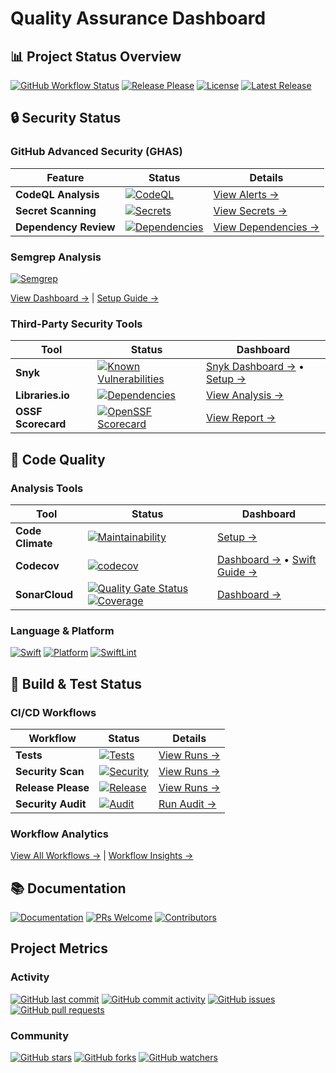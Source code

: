 # Quality Assurance Dashboard

## 📊 Project Status Overview

[![GitHub Workflow Status](https://img.shields.io/github/actions/workflow/status/lekman/magsafe-buskill/security.yml?branch=main&label=Security%20Scan)](https://github.com/lekman/magsafe-buskill/actions/workflows/security.yml)
[![Release Please](https://img.shields.io/github/actions/workflow/status/lekman/magsafe-buskill/release-please.yml?branch=main&label=Release)](https://github.com/lekman/magsafe-buskill/actions/workflows/release-please.yml)
[![License](https://img.shields.io/github/license/lekman/magsafe-buskill)](https://github.com/lekman/magsafe-buskill/blob/main/LICENSE)
[![Latest Release](https://img.shields.io/github/v/release/lekman/magsafe-buskill?include_prereleases)](https://github.com/lekman/magsafe-buskill/releases)

## 🔒 Security Status

### GitHub Advanced Security (GHAS)

| Feature               | Status                                                                                                                                                                                | Details                                                                               |
| --------------------- | ------------------------------------------------------------------------------------------------------------------------------------------------------------------------------------- | ------------------------------------------------------------------------------------- |
| **CodeQL Analysis**   | [![CodeQL](https://img.shields.io/github/actions/workflow/status/lekman/magsafe-buskill/security.yml?label=CodeQL)](https://github.com/lekman/magsafe-buskill/security/code-scanning) | [View Alerts →](https://github.com/lekman/magsafe-buskill/security/code-scanning)     |
| **Secret Scanning**   | [![Secrets](https://img.shields.io/badge/Secret%20Scanning-Enabled-green)](https://github.com/lekman/magsafe-buskill/security/secret-scanning)                                        | [View Secrets →](https://github.com/lekman/magsafe-buskill/security/secret-scanning)  |
| **Dependency Review** | [![Dependencies](https://img.shields.io/badge/Dependency%20Review-Active-green)](https://github.com/lekman/magsafe-buskill/network/dependencies)                                      | [View Dependencies →](https://github.com/lekman/magsafe-buskill/network/dependencies) |

### Semgrep Analysis

[![Semgrep](https://img.shields.io/badge/Semgrep-Enabled-green)](https://semgrep.dev)

[View Dashboard →](https://semgrep.dev/orgs/-/projects) | [Setup Guide →](./semgrep.md)

### Third-Party Security Tools

| Tool               | Status                                                                                                                                                                                     | Dashboard                                                                                      |
| ------------------ | ------------------------------------------------------------------------------------------------------------------------------------------------------------------------------------------ | ---------------------------------------------------------------------------------------------- |
| **Snyk**           | [![Known Vulnerabilities](https://snyk.io/test/github/lekman/magsafe-buskill/badge.svg)](https://snyk.io/test/github/lekman/magsafe-buskill)                                               | [Snyk Dashboard →](https://app.snyk.io/org/lekman) • [Setup →](./security/snyk-integration.md) |
| **Libraries.io**   | [![Dependencies](https://img.shields.io/librariesio/github/lekman/magsafe-buskill)](https://libraries.io/github/lekman/magsafe-buskill)                                                    | [View Analysis →](https://libraries.io/github/lekman/magsafe-buskill)                          |
| **OSSF Scorecard** | [![OpenSSF Scorecard](https://api.securityscorecards.dev/projects/github.com/lekman/magsafe-buskill/badge)](https://api.securityscorecards.dev/projects/github.com/lekman/magsafe-buskill) | [View Report →](https://deps.dev/project/github/lekman%2Fmagsafe-buskill)                      |

## 🎨 Code Quality

### Analysis Tools

| Tool             | Status                                                                                                                                                                                                                                                                                                                                                                          | Dashboard                                                                                         |
| ---------------- | ------------------------------------------------------------------------------------------------------------------------------------------------------------------------------------------------------------------------------------------------------------------------------------------------------------------------------------------------------------------------------- | ------------------------------------------------------------------------------------------------- |
| **Code Climate** | [![Maintainability](https://img.shields.io/badge/Maintainability-Setup%20Required-yellow)](https://codeclimate.com)                                                                                                                                                                                                                                                             | [Setup →](https://codeclimate.com/github/lekman/magsafe-buskill)                                  |
| **Codecov**      | [![codecov](https://codecov.io/gh/lekman/magsafe-buskill/graph/badge.svg?token=AshUsxKtAI)](https://codecov.io/gh/lekman/magsafe-buskill)                                                                                                                                                                                                                                       | [Dashboard →](https://codecov.io/gh/lekman/magsafe-buskill) • [Swift Guide →](./codecov-swift.md) |
| **SonarCloud**   | [![Quality Gate Status](https://sonarcloud.io/api/project_badges/measure?project=lekman_magsafe-buskill&metric=alert_status)](https://sonarcloud.io/summary/overall?id=lekman_magsafe-buskill) [![Coverage](https://sonarcloud.io/api/project_badges/measure?project=lekman_magsafe-buskill&metric=coverage)](https://sonarcloud.io/summary/new_code?id=lekman_magsafe-buskill) | [Dashboard →](https://sonarcloud.io/summary/overall?id=lekman_magsafe-buskill&branch=main)        |

### Language & Platform

[![Swift](https://img.shields.io/badge/Swift-5.9-orange.svg)](https://swift.org)
[![Platform](https://img.shields.io/badge/Platform-macOS%2011.0%2B-blue.svg)](https://developer.apple.com/macos/)
[![SwiftLint](https://img.shields.io/badge/SwiftLint-Enabled-green)](https://github.com/realm/SwiftLint)

## 🔨 Build & Test Status

### CI/CD Workflows

| Workflow           | Status                                                                                                                                                                                                                  | Details                                                                                       |
| ------------------ | ----------------------------------------------------------------------------------------------------------------------------------------------------------------------------------------------------------------------- | --------------------------------------------------------------------------------------------- |
| **Tests**          | [![Tests](https://img.shields.io/github/actions/workflow/status/lekman/magsafe-buskill/test.yml?branch=main&label=Tests)](https://github.com/lekman/magsafe-buskill/actions/workflows/test.yml)                         | [View Runs →](https://github.com/lekman/magsafe-buskill/actions/workflows/test.yml)           |
| **Security Scan**  | [![Security](https://img.shields.io/github/actions/workflow/status/lekman/magsafe-buskill/security.yml?branch=main&label=Security)](https://github.com/lekman/magsafe-buskill/actions/workflows/security.yml)           | [View Runs →](https://github.com/lekman/magsafe-buskill/actions/workflows/security.yml)       |
| **Release Please** | [![Release](https://img.shields.io/github/actions/workflow/status/lekman/magsafe-buskill/release-please.yml?branch=main&label=Release)](https://github.com/lekman/magsafe-buskill/actions/workflows/release-please.yml) | [View Runs →](https://github.com/lekman/magsafe-buskill/actions/workflows/release-please.yml) |
| **Security Audit** | [![Audit](https://img.shields.io/badge/Security%20Audit-Manual-blue)](https://github.com/lekman/magsafe-buskill/actions/workflows/security-audit.yml)                                                                   | [Run Audit →](https://github.com/lekman/magsafe-buskill/actions/workflows/security-audit.yml) |

### Workflow Analytics

[View All Workflows →](https://github.com/lekman/magsafe-buskill/actions) | [Workflow Insights →](https://github.com/lekman/magsafe-buskill/actions/workflows)

## 📚 Documentation

[![Documentation](https://img.shields.io/badge/Docs-Project%20Documentation-blue)](README.md)
[![PRs Welcome](https://img.shields.io/badge/PRs-welcome-brightgreen.svg)](https://github.com/lekman/magsafe-buskill/blob/main/CONTRIBUTORS.md)
[![Contributors](https://img.shields.io/github/contributors/lekman/magsafe-buskill)](https://github.com/lekman/magsafe-buskill/graphs/contributors)

## Project Metrics

### Activity

[![GitHub last commit](https://img.shields.io/github/last-commit/lekman/magsafe-buskill)](https://github.com/lekman/magsafe-buskill/commits/main)
[![GitHub commit activity](https://img.shields.io/github/commit-activity/m/lekman/magsafe-buskill)](https://github.com/lekman/magsafe-buskill/graphs/commit-activity)
[![GitHub issues](https://img.shields.io/github/issues/lekman/magsafe-buskill)](https://github.com/lekman/magsafe-buskill/issues)
[![GitHub pull requests](https://img.shields.io/github/issues-pr/lekman/magsafe-buskill)](https://github.com/lekman/magsafe-buskill/pulls)

### Community

[![GitHub stars](https://img.shields.io/github/stars/lekman/magsafe-buskill?style=social)](https://github.com/lekman/magsafe-buskill/stargazers)
[![GitHub forks](https://img.shields.io/github/forks/lekman/magsafe-buskill?style=social)](https://github.com/lekman/magsafe-buskill/network/members)
[![GitHub watchers](https://img.shields.io/github/watchers/lekman/magsafe-buskill?style=social)](https://github.com/lekman/magsafe-buskill/watchers)
